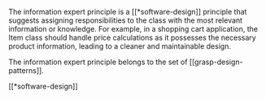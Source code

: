 The information expert principle is a [[*software-design]] principle that suggests assigning responsibilities to the class with the most relevant information or knowledge. For example, in a shopping cart application, the Item class should handle price calculations as it possesses the necessary product information, leading to a cleaner and maintainable design.

The information expert principle belongs to the set of [[grasp-design-patterns]].

[[*software-design]]